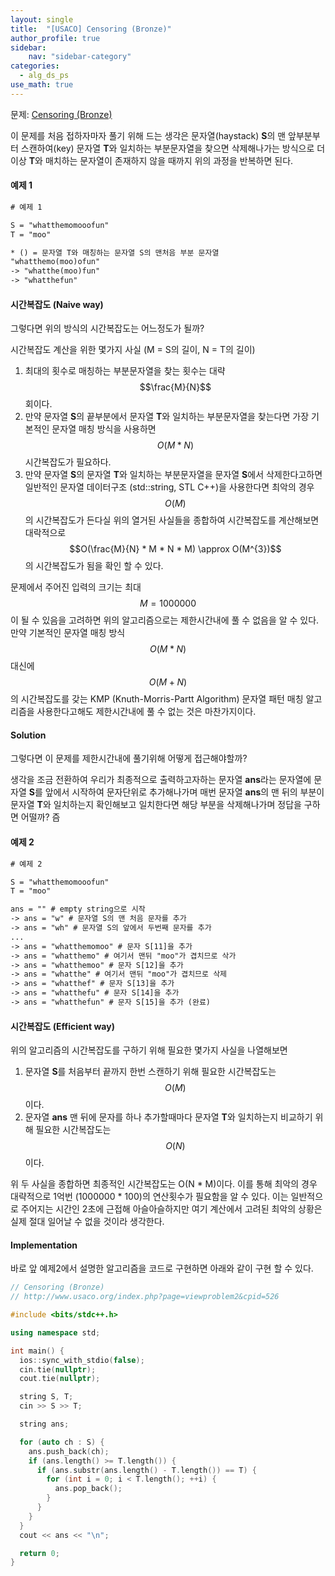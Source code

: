 ```yaml
---
layout: single
title:  "[USACO] Censoring (Bronze)"
author_profile: true
sidebar:
    nav: "sidebar-category"
categories:
  - alg_ds_ps
use_math: true
---
```


문제: [Censoring (Bronze)](http://www.usaco.org/index.php?page=viewproblem2&cpid=526)

이 문제를 처음 접하자마자 풀기 위해 드는 생각은 문자열(haystack) **S**의 맨 앞부분부터 스캔하여(key) 문자열 **T**와 일치하는 부분문자열을 찾으면 삭제해나가는 방식으로 더 이상 **T**와 매치하는 문자열이 존재하지 않을 때까지 위의 과정을 반복하면 된다.

#### 예제 1

```txt
# 예제 1

S = "whatthemomooofun"
T = "moo"

* () = 문자열 T와 매칭하는 문자열 S의 맨처음 부분 문자열
"whatthemo(moo)ofun"
-> "whatthe(moo)fun" 
-> "whatthefun" 
```

#### 시간복잡도 (Naive way)
그렇다면 위의 방식의 시간복잡도는 어느정도가 될까? 

시간복잡도 계산을 위한 몇가지 사실 (M = S의 길이, N = T의 길이)
1. 최대의 횟수로 매칭하는 부분문자열을 찾는 횟수는 대략 $$\frac{M}{N}$$ 회이다.  
2. 만약 문자열 **S**의 끝부분에서 문자열 **T**와 일치하는 부분문자열을 찾는다면 가장 기본적인 문자열 매칭 방식을 사용하면 $$O(M*N)$$ 시간복잡도가 필요하다. 
3. 만약 문자열 **S**의 문자열 **T**와 일치하는 부분문자열을 문자열 **S**에서 삭제한다고하면 일반적인 문자열 데이터구조 (std::string, STL C++)을 사용한다면 최악의 경우 $$O(M)$$의 시간복잡도가 든다실
위의 열거된 사실들을 종합하여 시간복잡도를 계산해보면 대락적으로 $$O(\frac{M}{N} * M * N * M) \approx O(M^{3})$$ 의 시간복잡도가 됨을 확인 할 수 있다. 

문제에서 주어진 입력의 크기는 최대 $$M=1000000$$ 이 될 수 있음을 고려하면 위의 알고리즘으로는 제한시간내에 풀 수 없음을 알 수 있다. 만약 기본적인 문자열 매칭 방식 $$O(M*N)$$ 대신에 $$O(M + N)$$의 시간복잡도를 갖는 KMP (Knuth-Morris-Partt Algorithm) 문자열 패턴 매칭 알고리즘을 사용한다고해도 제한시간내에 풀 수 없는 것은 마찬가지이다.

#### Solution
그렇다면 이 문제를 제한시간내에 풀기위해 어떻게 접근해야할까? 

생각을 조금 전환하여 우리가 최종적으로 출력하고자하는 문자열 **ans**라는 문자열에 문자열 **S**를 앞에서 시작하여 문자단위로 추가해나가며 매번 문자열 **ans**의 맨 뒤의 부분이 문자열 **T**와 일치하는지 확인해보고 일치한다면 해당 부분을 삭제해나가며 정답을 구하면 어떨까? 
즘
#### 예제 2
```txt
# 예제 2

S = "whatthemomooofun"
T = "moo"

ans = "" # empty string으로 시작
-> ans = "w" # 문자열 S의 맨 처음 문자를 추가
-> ans = "wh" # 문자열 S의 앞에서 두번째 문자를 추가
...
-> ans = "whatthemomoo" # 문자 S[11]을 추가
-> ans = "whatthemo" # 여기서 맨뒤 "moo"가 겹치므로 삭가
-> ans = "whatthemoo" # 문자 S[12]을 추가
-> ans = "whatthe" # 여기서 맨뒤 "moo"가 겹치므로 삭제
-> ans = "whatthef" # 문자 S[13]을 추가
-> ans = "whatthefu" # 문자 S[14]을 추가
-> ans = "whatthefun" # 문자 S[15]을 추가 (완료)
```

#### 시간복잡도 (Efficient way)
위의 알고리즘의 시간복잡도를 구하기 위해 필요한 몇가지 사실을 나열해보면

1. 문자열 **S**를 처음부터 끝까지 한번 스캔하기 위해 필요한 시간복잡도는 $$O(M)$$이다.
2. 문자열 **ans** 맨 뒤에 문자를 하나 추가할때마다 문자열 **T**와 일치하는지 비교하기 위해 필요한 시간복잡도는 $$O(N)$$이다. 

위 두 사실을 종합하면 최종적인 시간복잡도는 O(N * M)이다. 이를 통해 최악의 경우 대략적으로 1억번 (1000000 * 100)의 연산횟수가 필요함을 알 수 있다. 이는 일반적으로 주어지는 시간인 2초에 근접해 아슬아슬하지만 여기 계산에서 고려된 최악의 상황은 실제 절대 일어날 수 없을 것이라 생각한다.

#### Implementation
바로 앞 예제2에서 설명한 알고리즘을 코드로 구현하면 아래와 같이 구현 할 수 있다.
```cpp
// Censoring (Bronze)
// http://www.usaco.org/index.php?page=viewproblem2&cpid=526

#include <bits/stdc++.h>

using namespace std;

int main() {
  ios::sync_with_stdio(false);
  cin.tie(nullptr);
  cout.tie(nullptr);

  string S, T;
  cin >> S >> T;

  string ans;

  for (auto ch : S) {
    ans.push_back(ch);
    if (ans.length() >= T.length()) {
      if (ans.substr(ans.length() - T.length()) == T) {
        for (int i = 0; i < T.length(); ++i) {
          ans.pop_back();
        }
      }
    }
  }
  cout << ans << "\n";

  return 0;
}
```